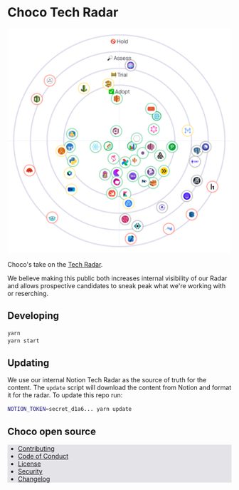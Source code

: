 # Choco Tech Radar

![Tech Radar](docs/radar.png)

Choco's take on the [Tech Radar](https://www.thoughtworks.com/radar). 

We believe making this public both increases internal visibility of our Radar and allows prospective candidates to sneak peak what we're working with or reserching.

## Developing

```sh
yarn
yarn start
```

## Updating

We use our internal Notion Tech Radar as the source of truth for the content. The `update` script will download the content from Notion and format it for the radar. To update this repo run:

```sh
NOTION_TOKEN=secret_d1a6... yarn update
```

## Choco open source

<div style="background: rgba(0, 0, 50, 0.1)">

- [Contributing](./docs/CONTRIBUTING.md)
- [Code of Conduct](./CODE_OF_CONDUCT.md)
- [License](./LICENSE.md)
- [Security](./docs/SECURITY.md)
- [Changelog](./CHANGELOG.md)

</div>
